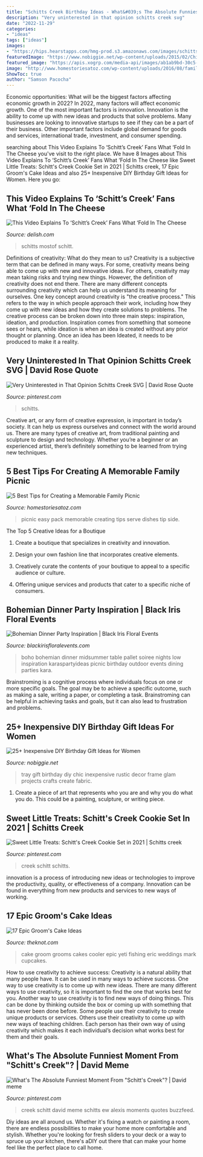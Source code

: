 ```yaml
---
title: "Schitts Creek Birthday Ideas - What&#039;s The Absolute Funniest Moment From &quot;schitt&#039;s Creek&quot;?"
description: "Very uninterested in that opinion schitts creek svg"
date: "2022-11-29"
categories:
- "ideas"
tags: ["ideas"]
images:
- "https://hips.hearstapps.com/hmg-prod.s3.amazonaws.com/images/schitts-creek-fold-in-the-cheese-1599769473.png?crop=0.728xw:0.643xh;0.0769xw,0.0737xh&amp;resize=1200:*"
featuredImage: "https://www.nobiggie.net/wp-content/uploads/2015/02/Chic-Tray.jpg"
featured_image: "https://apis.xogrp.com/media-api/images/ab1ab9bd-30c5-488b-8c61-b6d27c91c1e8~rs_768.h?quality=40"
image: "http://www.homestoriesatoz.com/wp-content/uploads/2016/08/family-picnic-ideas-27-2-790x1193.jpg"
ShowToc: true
author: "Samson Pacocha"
---
```



Economic opportunities: What will be the biggest factors affecting economic growth in 2022?
In 2022, many factors will affect economic growth. One of the most important factors is innovation. Innovation is the ability to come up with new ideas and products that solve problems. Many businesses are looking to innovative startups to see if they can be a part of their business. Other important factors include global demand for goods and services, international trade, investment, and consumer spending.

	

		
searching about This Video Explains To ‘Schitt’s Creek’ Fans What ‘Fold In The Cheese you've visit to the right place. We have 8 Images about This Video Explains To ‘Schitt’s Creek’ Fans What ‘Fold In The Cheese like Sweet Little Treats: Schitt&#039;s Creek Cookie Set in 2021 | Schitts creek, 17 Epic Groom&#039;s Cake Ideas and also 25+ Inexpensive DIY Birthday Gift Ideas for Women. Here you go:
		
    
## This Video Explains To ‘Schitt’s Creek’ Fans What ‘Fold In The Cheese

<img loading=lazy src="https://hips.hearstapps.com/hmg-prod.s3.amazonaws.com/images/schitts-creek-fold-in-the-cheese-1599769473.png?crop=0.728xw:0.643xh;0.0769xw,0.0737xh&amp;resize=1200:*" onerror="this.onerror=null;this.src='https://tse2.mm.bing.net/th?id=OIP.xEa7CNQkvAzA8vyw3OmoiwHaDt&amp;pid=15.1';" alt="This Video Explains To ‘Schitt’s Creek’ Fans What ‘Fold In The Cheese">

_Source: delish.com_

>schitts mostof schitt. 

	

Definitions of creativity: What do they mean to us?
Creativity is a subjective term that can be defined in many ways. For some, creativity means being able to come up with new and innovative ideas. For others, creativity may mean taking risks and trying new things. However, the definition of creativity does not end there. There are many different concepts surrounding creativity which can help us understand its meaning for ourselves.
One key concept around creativity is "the creative process." This refers to the way in which people approach their work, including how they come up with new ideas and how they create solutions to problems. The creative process can be broken down into three main steps: inspiration, ideation, and production. Inspiration comes from something that someone sees or hears, while ideation is when an idea is created without any prior thought or planning. Once an idea has been Ideated, it needs to be produced to make it a reality.

    
## Very Uninterested In That Opinion Schitts Creek SVG | David Rose Quote

<img loading=lazy src="https://i.pinimg.com/736x/89/b8/4c/89b84c27256a7ff5ef234af62fa53677.jpg" onerror="this.onerror=null;this.src='https://tse3.mm.bing.net/th?id=OIP.r_mI9VUvDEf9gW5B_D9AzQHaHa&amp;pid=15.1';" alt="Very Uninterested in That Opinion Schitts Creek SVG | David Rose Quote">

_Source: pinterest.com_

>schitts. 

	

Creative art, or any form of creative expression, is important in today’s society. It can help us express ourselves and connect with the world around us. There are many types of creative art, from traditional painting and sculpture to design and technology. Whether you’re a beginner or an experienced artist, there’s definitely something to be learned from trying new techniques.

    
## 5 Best Tips For Creating A Memorable Family Picnic

<img loading=lazy src="http://www.homestoriesatoz.com/wp-content/uploads/2016/08/family-picnic-ideas-27-2-790x1193.jpg" onerror="this.onerror=null;this.src='https://tse1.mm.bing.net/th?id=OIP.uwt8ei6TVgxFYs9_fQ_puwHaLL&amp;pid=15.1';" alt="5 Best Tips for Creating a Memorable Family Picnic">

_Source: homestoriesatoz.com_

>picnic easy pack memorable creating tips serve dishes tip side. 

	

The Top 5 Creative Ideas for a Boutique
1. Create a boutique that specializes in creativity and innovation.
2. Design your own fashion line that incorporates creative elements.

3. Creatively curate the contents of your boutique to appeal to a specific audience or culture.

4. Offering unique services and products that cater to a specific niche of consumers.


    
## Bohemian Dinner Party Inspiration | Black Iris Floral Events

<img loading=lazy src="http://www.blackirisfloralevents.com/wp-content/uploads/2017/07/boho-41145.jpg" onerror="this.onerror=null;this.src='https://tse2.mm.bing.net/th?id=OIP.Z9keBjCgANJpaHcRvkxgaQHaLH&amp;pid=15.1';" alt="Bohemian Dinner Party Inspiration | Black Iris Floral Events">

_Source: blackirisfloralevents.com_

>boho bohemian dinner midsummer table pallet soiree nights low inspiration karaspartyideas picnic birthday outdoor events dining parties kara. 

	

Brainstroming is a cognitive process where individuals focus on one or more specific goals. The goal may be to achieve a specific outcome, such as making a sale, writing a paper, or completing a task. Brainstroming can be helpful in achieving tasks and goals, but it can also lead to frustration and problems.

    
## 25+ Inexpensive DIY Birthday Gift Ideas For Women

<img loading=lazy src="https://www.nobiggie.net/wp-content/uploads/2015/02/Chic-Tray.jpg" onerror="this.onerror=null;this.src='https://tse3.mm.bing.net/th?id=OIP.ut3j8aBi_GFq5HHhLz9I-wHaLH&amp;pid=15.1';" alt="25+ Inexpensive DIY Birthday Gift Ideas for Women">

_Source: nobiggie.net_

>tray gift birthday diy chic inexpensive rustic decor frame glam projects crafts create fabric. 

	

1. Create a piece of art that represents who you are and why you do what you do. This could be a painting, sculpture, or writing piece. 

    
## Sweet Little Treats: Schitt&#039;s Creek Cookie Set In 2021 | Schitts Creek

<img loading=lazy src="https://i.pinimg.com/736x/42/5d/22/425d226ab3223552e2b99d3e54c42054.jpg" onerror="this.onerror=null;this.src='https://tse3.mm.bing.net/th?id=OIP.OGq9bIck6c6HESfXDS4dLQHaFx&amp;pid=15.1';" alt="Sweet Little Treats: Schitt&#039;s Creek Cookie Set in 2021 | Schitts creek">

_Source: pinterest.com_

>creek schitt schitts. 

	

innovation is a process of introducing new ideas or technologies to improve the productivity, quality, or effectiveness of a company. Innovation can be found in everything from new products and services to new ways of working. 

    
## 17 Epic Groom&#039;s Cake Ideas

<img loading=lazy src="https://apis.xogrp.com/media-api/images/ab1ab9bd-30c5-488b-8c61-b6d27c91c1e8~rs_768.h?quality=40" onerror="this.onerror=null;this.src='https://tse1.mm.bing.net/th?id=OIP.n2p0GBnivGcoqf8zXLcUtQHaJ4&amp;pid=15.1';" alt="17 Epic Groom&#039;s Cake Ideas">

_Source: theknot.com_

>cake groom grooms cakes cooler epic yeti fishing eric weddings mark cupcakes. 

	

How to use creativity to achieve success:
Creativity is a natural ability that many people have. It can be used in many ways to achieve success. One way to use creativity is to come up with new ideas. There are many different ways to use creativity, so it is important to find the one that works best for you. Another way to use creativity is to find new ways of doing things. This can be done by thinking outside the box or coming up with something that has never been done before. Some people use their creativity to create unique products or services. Others use their creativity to come up with new ways of teaching children. Each person has their own way of using creativity which makes it each individual’s decision what works best for them and their goals.

    
## What&#039;s The Absolute Funniest Moment From &quot;Schitt&#039;s Creek&quot;? | David Meme

<img loading=lazy src="https://i.pinimg.com/736x/c7/3a/7c/c73a7cb6b16e90e034c52f71009cf070.jpg" onerror="this.onerror=null;this.src='https://tse2.mm.bing.net/th?id=OIP.qw2pyIPpoZ8XRvH2v8-54AHaHS&amp;pid=15.1';" alt="What&#039;s The Absolute Funniest Moment From &quot;Schitt&#039;s Creek&quot;? | David meme">

_Source: pinterest.com_

>creek schitt david meme schitts ew alexis moments quotes buzzfeed. 

	

Diy ideas are all around us. Whether it's fixing a watch or painting a room, there are endless possibilities to make your home more comfortable and stylish. Whether you're looking for fresh sliders to your deck or a way to spruce up your kitchen, there's aDIY out there that can make your home feel like the perfect place to call home.

